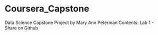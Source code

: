 # Coursera_Capstone
Data Science Capstone Project by Mary Ann Peterman
Contents:
Lab 1 - Share on Github
